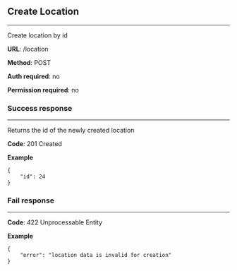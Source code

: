 ## Create Location
---

Create location by id

**URL**: /location

**Method**: POST

**Auth required**: no

**Permission required**: no

### Success response
---

Returns the id of the newly created location

**Code**: 201 Created

**Example**

```
{
    "id": 24
}
```

### Fail response
---

**Code**: 422 Unprocessable Entity

**Example**

```
{
    "error": "location data is invalid for creation"
}
```

